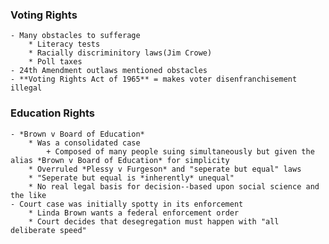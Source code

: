 ### Voting Rights
    - Many obstacles to sufferage
        * Literacy tests
        * Racially discriminitory laws(Jim Crowe)
        * Poll taxes
    - 24th Amendment outlaws mentioned obstacles
    - **Voting Rights Act of 1965** = makes voter disenfranchisement illegal

### Education Rights
    - *Brown v Board of Education*
        * Was a consolidated case
            + Composed of many people suing simultaneously but given the alias *Brown v Board of Education* for simplicity
        * Overruled *Plessy v Furgeson* and "seperate but equal" laws
        * "Seperate but equal is *inherently* unequal"
        * No real legal basis for decision--based upon social science and the like
    - Court case was initially spotty in its enforcement
        * Linda Brown wants a federal enforcement order
        * Court decides that desegregation must happen with "all deliberate speed"

